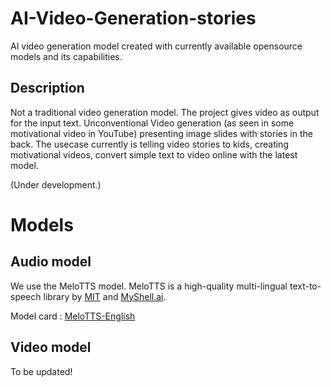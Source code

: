 # AI-Video-Generation-stories

AI video generation model created with currently available opensource models and its capabilities.

## Description

Not a traditional video generation model. The project gives video as output for the input text. Unconventional Video generation (as seen in some motivational video in YouTube) presenting image slides with stories in the back.
The usecase currently is telling video stories to kids, creating motivational videos, convert simple text to video online with the latest model.

(Under development.)

# Models

## Audio model

We use the MeloTTS model. MeloTTS is a high-quality multi-lingual text-to-speech library by [MIT](https://www.mit.edu/) and [MyShell.ai](https://myshell.ai/).

Model card : [MeloTTS-English](https://huggingface.co/myshell-ai/MeloTTS-English)

## Video model

To be updated!
